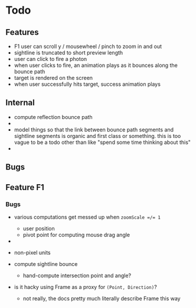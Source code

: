 
# Todo


## Features
- F1 user can scroll y / mousewheel / pinch to zoom in and out
- sightline is truncated to short preview length
- user can click to fire a photon
- when user clicks to fire, an animation plays as it bounces along the bounce path
- target is rendered on the screen
- when user successfully hits target, success animation plays

## Internal
- compute reflection bounce path
- 
- model things so that the link between bounce path segments and sightline segments is organic and first class or something. this is too vague to be a todo other than like "spend some time thinking about this"
- 

## Bugs


## Feature F1
### Bugs
- various computations get messed up when `zoomScale =/= 1`
    - user position
    - pivot point for computing mouse drag angle
- 




- non-pixel units
- compute sightline bounce
    - hand-compute intersection point and angle?
- is it hacky using Frame as a proxy for `(Point, Direction)`? 
    - not really, the docs pretty much literally describe Frame this way
